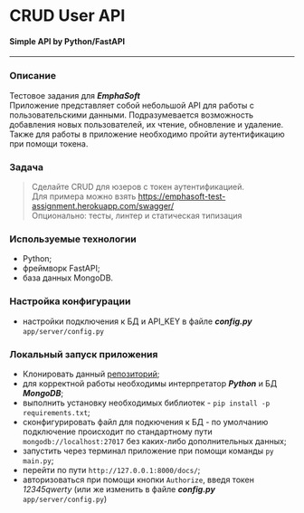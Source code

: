 # CRUD User API
#### Simple API by Python/FastAPI

----
### Описание
Тестовое задания для ***EmphaSoft***  
Приложение представляет собой небольшой API для работы с пользовательскими данными.
Подразумевается возможность добавления новых пользователей, их чтение, обновление и удаление.  
Также для работы в приложение необходимо пройти аутентификацию при помощи токена.

### Задача
> Сделайте  CRUD для юзеров с токен аутентификацией.   
> Для примера можно взять https://emphasoft-test-assignment.herokuapp.com/swagger/  
> Опционально: тесты, линтер и статическая типизация 

### Используемые технологии
- Python;
- фреймворк FastAPI;
- база данных MongoDB.

### Настройка конфигурации
- настройки подключения к БД и API_KEY в файле ***config.py*** ```app/server/config.py```

### Локальный запуск приложения
- Клонировать данный [репозиторий](https://github.com/GhostOfCode/crud_api);
- для корректной работы необходимы интерпретатор _**Python**_ и БД _**MongoDB**_;
- выполнить установку необходимых библиотек - ```pip install -p requirements.txt```;
- сконфигурировать файл для подкючения к БД - по умолчанию подключение происходит по
стандартному пути ```mongodb://localhost:27017``` без каких-либо дополнительных данных;
- запустить через терминал приложение при помощи команды ```py main.py```;
- перейти по пути ```http://127.0.0.1:8000/docs/```;
- авторизоваться при помощи кнопки ```Authorize```, введя токен *12345qwerty* 
(или же изменить в файле ***config.py*** ```app/server/config.py```)